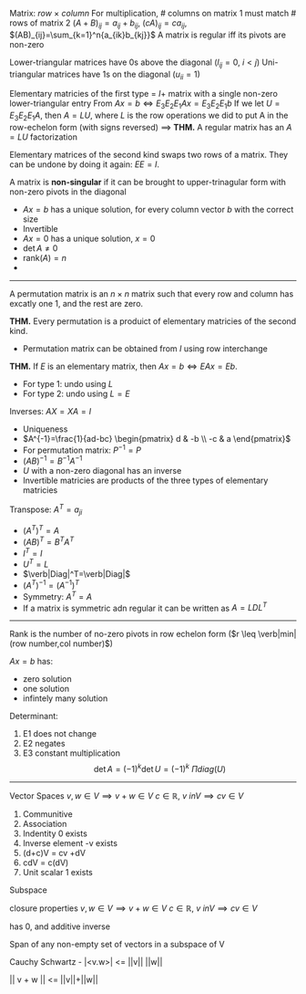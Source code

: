 Matrix: *row* $\times$ *column*
For multiplication, # columns on matrix 1 must match # rows of matrix 2
$(A+B)_{ij}=a_{ij}+b_{ij}$, $(cA)_{ij}=ca_{ij}$, $(AB)_{ij}=\sum_{k=1}^n{a_{ik}b_{kj}}$
A matrix is regular iff its pivots are non-zero

Lower-triangular matrices have 0s above the diagonal ($l_{ij}=0,\ i<j$)
Uni-triangular matrices have 1s on the diagonal ($u_{ii}=1$)

Elementary matricies of the first type = $I+$ matrix with a single non-zero lower-triangular entry
From $Ax=b \iff E_3E_2E_1Ax=E_3E_2E_1b$
If we let $U=E_3E_2E_1A$, then $A=LU$, where $L$ is the row operations we did to put A in the row-echelon form (with signs reversed)
$\implies$ **THM.** A regular matrix has an $A=LU$ factorization

Elementary matrices of the second kind swaps two rows of a matrix. They can be undone by doing it again: $EE=I$.

A matrix is **non-singular** if it can be brought to upper-trinagular form with non-zero pivots in the diagonal
+ $Ax=b$ has a unique solution, for every column vector $b$ with the correct size
+ Invertible
+ $Ax=0$ has a unique solution, $x=0$
+ $\det A \neq 0$  
+ $\text{rank}(A)=n$
+ 

---

A permutation matrix is an $n\times n$ matrix such that every row and column has excatly one 1, and the rest are zero.

**THM.** Every permutation is a produict of elementary matricies of the second kind.
+ Permutation matrix can be obtained from $I$ using row interchange

**THM.** If $E$ is an elementary matrix, then $Ax=b \iff EAx = Eb$.
+ For type 1: undo using $L$
+ For type 2: undo using $L=E$

Inverses: $AX=XA=I$
+ Uniqueness
+ $A^{-1}=\frac{1}{ad-bc} \begin{pmatrix}  d & -b \\  -c & a  \end{pmatrix}$
+ For permutation matrix: $P^{-1}=P$
+ $(AB)^{-1}=B^{-1}A^{-1}$
+ $U$ with a non-zero diagonal has an inverse
+ Invertible matricies are products of the three types of elementary matricies

Transpose: $A^T=a_{ji}$
+ $(A^T)^T=A$
+ $(AB)^T=B^TA^T$
+ $I^T=I$
+ $U^T=L$
+ $\verb|Diag|^T=\verb|Diag|$
+ $(A^T)^{-1}=(A^{-1})^T$
+ Symmetry: $A^T=A$
+ If a matrix is symmetric adn regular it can be written as $A=LDL^T$

---
Rank is the number of no-zero pivots in row echelon form ($r \leq \verb|min|(row number,col number)$)

$Ax=b$ has:
+ zero solution
+ one solution
+ infintely many solution

Determinant:
1. E1 does not change
2. E2 negates 
3. E3 constant multiplication
$$\det A = (-1)^k\det U = (-1)^k\ \Pi diag(U)$$
---
Vector Spaces
$v,w \in V \implies v+w \in V$
$c \in \mathbb{R},\ v\ in V \implies cv\in V$
1. Communitive
2. Association
3. Indentity 0 exists
4. Inverse element -v exists
5. (d+c)V = cv +dV
6. cdV = c(dV)
7. Unit scalar 1 exists

Subspace

closure properties
$v,w \in V \implies v+w \in V$
$c \in \mathbb{R},\ v\ in V \implies cv\in V$

has 0, and additive inverse

Span of any non-empty set of vectors in a subspace of V

Cauchy Schwartz - |<v.w>| <= ||v||  ||w||

|| v + w || <= ||v||+||w||